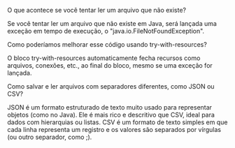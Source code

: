 O que acontece se você tentar ler um arquivo que não existe?

Se você tentar ler um arquivo que não existe em Java, será lançada uma exceção em tempo de execução, o "java.io.FileNotFoundException".

Como poderíamos melhorar esse código usando try-with-resources?

O bloco try-with-resources automaticamente fecha recursos como arquivos, conexões, etc., ao final do bloco, mesmo se uma exceção for lançada.

Como salvar e ler arquivos com separadores diferentes, como JSON ou CSV?

JSON é um formato estruturado de texto muito usado para representar objetos (como no Java). Ele é mais rico e descritivo que CSV, ideal para dados com hierarquias ou listas. CSV é um formato de texto simples em que cada linha representa um registro e os valores são separados por vírgulas (ou outro separador, como ;).

